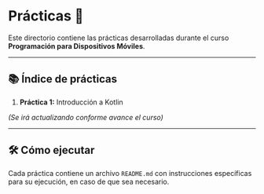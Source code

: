 # Prácticas 📝

Este directorio contiene las prácticas desarrolladas durante el curso **Programación para Dispositivos Móviles**.

---

## 📚 Índice de prácticas

1. **Práctica 1:** Introducción a Kotlin

*(Se irá actualizando conforme avance el curso)*

---

## 🛠️ Cómo ejecutar
Cada práctica contiene un archivo `README.md` con instrucciones específicas para su ejecución, en caso de que sea necesario.
